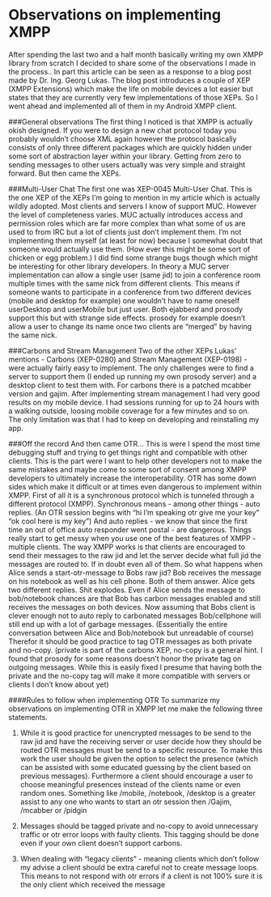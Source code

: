 Observations on implementing XMPP
=================================
After spending the last two and a half month basically writing my own XMPP
library from scratch I decided to share some of the observations I made in the
process.. In part this article can be seen as a response to a blog post made by
Dr. Ing. Georg Lukas. The blog post introduces a couple of XEP (XMPP Extensions)
which make the life on mobile devices a lot easier but states that they are
currently very few implementations of those XEPs. So I went ahead and
implemented all of them in my Android XMPP client.

###General observations
The first thing I noticed is that XMPP is actually okish designed. If you were
to design a new chat protocol today you probably wouldn’t choose XML again
however the protocol basically consists of only three different packages which
are quickly hidden under some sort of abstraction layer within your library.
Getting from zero to sending messages to other users actually was very simple
and straight forward. But then came the XEPs.

###Multi-User Chat
The first one was XEP-0045 Multi-User Chat. This is the one XEP of the XEPs I’m
going to mention in my article which is actually wildly adopted. Most clients
and servers I know of support MUC. However  the level of completeness varies.
MUC actually introduces access and permission roles which are far more complex
than what some of us are used to from IRC but a lot of clients just don’t
implement them. I’m not implementing them myself (at least for now) because I
somewhat doubt that someone would actually use them. (How ever this might be
some sort of chicken or egg problem.)  I did find some strange bugs though which
might be interesting for other library developers. In theory a MUC server
implementation can allow a  single user (same jid) to join a conference room
multiple times with the same nick from different clients. This means if someone
wants to participate in a conference from two different devices (mobile and
desktop for example) one wouldn’t have to name oneself userDesktop and
userMobile but just user. Both ejabberd and prosody support this but with
strange side effects. prosody for example doesn’t allow a user to change its
name once two clients are “merged” by having the same nick.

###Carbons and Stream Management
Two of the other XEPs Lukas’ mentions - Carbons (XEP-0280) and Stream Management
(XEP-0198) - were actually fairly easy to implement. The only challenges were to
find a server to support them (I ended up running my own prosody server) and a
desktop client to test them with. For carbons there is a patched mcabber version
and gajim. After implementing stream management I had very good results on my
mobile device. I had sessions running for up to 24 hours with a walking outside,
loosing mobile coverage for a few minutes and so on. The only limitation was
that I had to keep on developing and reinstalling my app.

###Off the record
And then came OTR... This is were I spend the most time debugging stuff and
trying to get things right and compatible with other clients. This is the part
were I want to help other developers not to make the same mistakes and maybe
come to some sort of consent among XMPP developers to ultimately increase the
interoperability. OTR has some down sides which make it difficult or at times
even dangerous to implement within XMPP. First of all it is a synchronous
protocol which is tunneled through a different protocol (XMPP). Synchronous
means - among other things - auto replies. (An OTR session begins with “hi I’m
speaking otr give me your key” “ok cool here is my key”) And auto replies - we
know that since the first time an out of office auto responder went postal - are
dangerous. Things really start to get messy when you use one of the best
features of XMPP  - multiple clients. The way XMPP works is that clients are
encouraged to send their messages to the raw jid and let the server decide what
full jid the messages are routed to. If in doubt even all of them. So what
happens when Alice sends a  start-otr-message to Bobs raw jid? Bob receives  the
message on his notebook as well as his cell phone. Both of them answer. Alice
gets two different replies. Shit explodes. Even if Alice  sends the message to
bob/notebook chances are that Bob has carbon messages enabled and still receives
the messages on both devices. Now assuming that Bobs client is clever enough not
to auto reply to carbonated messages Bob/cellphone will still end up with a lot
of garbage messages. (Essentially the entire conversation between Alice and
Bob/notebook but unreadable of course) Therefor it should be good practice to
tag OTR messages  as both private and no-copy. (private is part of the carbons
XEP, no-copy is a general hint. I found that prosody for some reasons doesn’t
honor the private tag on outgoing messages. While this is easily fixed I presume
that having both the private and the no-copy tag will make it more compatible
with servers or clients I don’t know about yet)

####Rules to follow when implementing OTR
To summarize my observations on implementing OTR in XMPP let me make the
following three statements.

1. While it is good practice for unencrypted messages to be send to the raw jid
and have the receiving server or user decide how they should be routed OTR
messages must be send to a specific resource. To make this work the user should
be given the option to select the presence (which can be assisted with some
educated guessing by the client based on previous messages).
Furthermore a client should encourage a user to choose meaningful presences
instead of the clients name or even random ones. Something like /mobile,
/notebook, /desktop is a greater assist to any one who wants to start an otr
session then /Gajim, /mcabber or /pidgin

2. Messages should be tagged private and no-copy to avoid unnecessary traffic or
otr error loops with faulty clients. This tagging should be done even if your
own client doesn’t support carbons.

3. When dealing with “legacy clients” - meaning clients which don’t follow my
advise a client should be extra careful not to create message loops. This means
to not respond with otr errors if a client is not 100% sure it is the only
client which received the message
